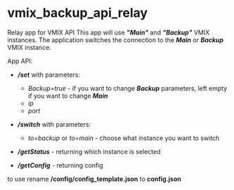 # vmix_backup_api_relay

Relay app for VMIX API
This app will use **_"Main"_** and **_"Backup"_** VMIX instances. The application switches the connection to the **_Main_** or **_Backup_** VMIX instance.

App API:

- **_/set_** with parameters:
  - _Backup=true_ - if you want to change **_Backup_** parameters, left empty if you want to change **_Main_**
  - _ip_
  - _port_
- **_/switch_** with parameters:

  - _to=backup_ or _to=main_ - choose what instance you want to switch

- **_/getStatus_** - returning which instance is selected
- **_/getConfig_** - returning config

to use rename **/config/config_template.json** to **config.json**
